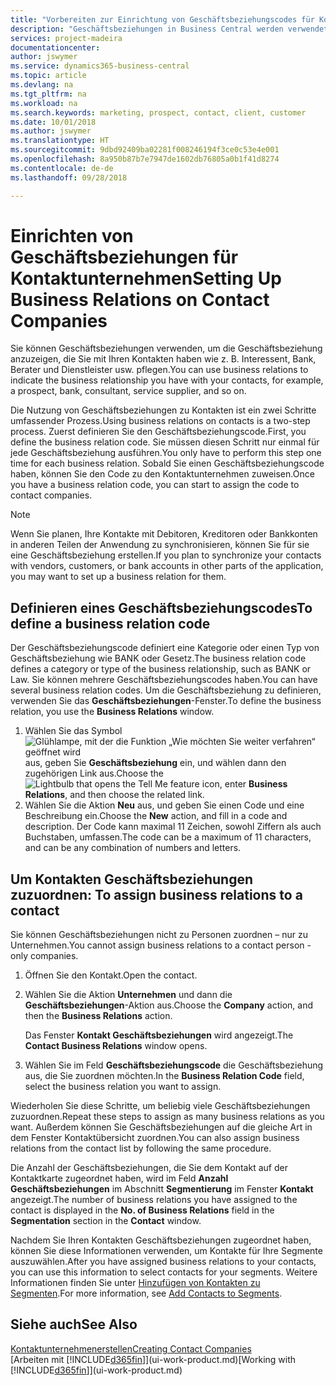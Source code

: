 ```yaml
---
title: "Vorbereiten zur Einrichtung von Geschäftsbeziehungscodes für Kontakte | Microsoft Docs"
description: "Geschäftsbeziehungen in Business Central werden verwendet, um das Marketing zu erleichtern und um die Geschäftsbeziehung anzuzeigen, die Sie mit Ihren Interessenten, Debitoren und Debitoren haben, wie z. B. Bank oder Dienstleister."
services: project-madeira
documentationcenter: 
author: jswymer
ms.service: dynamics365-business-central
ms.topic: article
ms.devlang: na
ms.tgt_pltfrm: na
ms.workload: na
ms.search.keywords: marketing, prospect, contact, client, customer
ms.date: 10/01/2018
ms.author: jswymer
ms.translationtype: HT
ms.sourcegitcommit: 9dbd92409ba02281f008246194f3ce0c53e4e001
ms.openlocfilehash: 8a950b87b7e7947de1602db76805a0b1f41d8274
ms.contentlocale: de-de
ms.lasthandoff: 09/28/2018

---
```

# <a name="setting-up-business-relations-on-contact-companies"></a><span data-ttu-id="7fcb3-103">Einrichten von Geschäftsbeziehungen für Kontaktunternehmen</span><span class="sxs-lookup"><span data-stu-id="7fcb3-103">Setting Up Business Relations on Contact Companies</span></span>
<span data-ttu-id="7fcb3-104">Sie können Geschäftsbeziehungen verwenden, um die Geschäftsbeziehung anzuzeigen, die Sie mit Ihren Kontakten haben wie z. B. Interessent, Bank, Berater und Dienstleister usw. pflegen.</span><span class="sxs-lookup"><span data-stu-id="7fcb3-104">You can use business relations to indicate the business relationship you have with your contacts, for example, a prospect, bank, consultant, service supplier, and so on.</span></span>

<span data-ttu-id="7fcb3-105">Die Nutzung von Geschäftsbeziehungen zu Kontakten ist ein zwei Schritte umfassender Prozess.</span><span class="sxs-lookup"><span data-stu-id="7fcb3-105">Using business relations on contacts is a two-step process.</span></span> <span data-ttu-id="7fcb3-106">Zuerst definieren Sie den Geschäftsbeziehungscode.</span><span class="sxs-lookup"><span data-stu-id="7fcb3-106">First, you define the business relation code.</span></span> <span data-ttu-id="7fcb3-107">Sie müssen diesen Schritt nur einmal für jede Geschäftsbeziehung ausführen.</span><span class="sxs-lookup"><span data-stu-id="7fcb3-107">You only have to perform this step one time for each business relation.</span></span> <span data-ttu-id="7fcb3-108">Sobald Sie einen Geschäftsbeziehungscode haben, können Sie den Code zu den Kontaktunternehmen zuweisen.</span><span class="sxs-lookup"><span data-stu-id="7fcb3-108">Once you have a business relation code, you can start to assign the code to contact companies.</span></span>

> [!NOTE]  
>   <span data-ttu-id="7fcb3-109">Wenn Sie planen, Ihre Kontakte mit Debitoren, Kreditoren oder Bankkonten in anderen Teilen der Anwendung zu synchronisieren, können Sie für sie eine Geschäftsbeziehung erstellen.</span><span class="sxs-lookup"><span data-stu-id="7fcb3-109">If you plan to synchronize your contacts with vendors, customers, or bank accounts in other parts of the application, you may want to set up a business relation for them.</span></span>

## <a name="to-define-a-business-relation-code"></a><span data-ttu-id="7fcb3-110">Definieren eines Geschäftsbeziehungscodes</span><span class="sxs-lookup"><span data-stu-id="7fcb3-110">To define a business relation code</span></span>
<span data-ttu-id="7fcb3-111">Der Geschäftsbeziehungscode definiert eine Kategorie oder einen Typ von Geschäftsbeziehung wie BANK oder Gesetz.</span><span class="sxs-lookup"><span data-stu-id="7fcb3-111">The business relation code defines a category or type of the business relationship, such as BANK or Law.</span></span> <span data-ttu-id="7fcb3-112">Sie können mehrere Geschäftsbeziehungscodes haben.</span><span class="sxs-lookup"><span data-stu-id="7fcb3-112">You can have several business relation codes.</span></span> <span data-ttu-id="7fcb3-113">Um die Geschäftsbeziehung zu definieren, verwenden Sie das **Geschäftsbeziehungen**-Fenster.</span><span class="sxs-lookup"><span data-stu-id="7fcb3-113">To define the business relation, you use the **Business Relations** window.</span></span>

1. <span data-ttu-id="7fcb3-114">Wählen Sie das Symbol ![Glühlampe, mit der die Funktion „Wie möchten Sie weiter verfahren“ geöffnet wird](media/ui-search/search_small.png "Wie möchten Sie weiter verfahren?") aus, geben Sie **Geschäftsbeziehung** ein, und wählen dann den zugehörigen Link aus.</span><span class="sxs-lookup"><span data-stu-id="7fcb3-114">Choose the ![Lightbulb that opens the Tell Me feature](media/ui-search/search_small.png "Tell me what you want to do") icon, enter **Business Relations**, and then choose the related link.</span></span>
2. <span data-ttu-id="7fcb3-115">Wählen Sie die Aktion **Neu** aus, und geben Sie einen Code und eine Beschreibung ein.</span><span class="sxs-lookup"><span data-stu-id="7fcb3-115">Choose the **New** action, and fill in a code and description.</span></span> <span data-ttu-id="7fcb3-116">Der Code kann maximal 11 Zeichen, sowohl Ziffern als auch Buchstaben, umfassen.</span><span class="sxs-lookup"><span data-stu-id="7fcb3-116">The code can be a maximum of 11 characters, and can be any combination of numbers and letters.</span></span>

## <span data-ttu-id="7fcb3-117"><a name="AssignBusRelContact">Um Kontakten Geschäftsbeziehungen zuzuordnen:</a></span><span class="sxs-lookup"><span data-stu-id="7fcb3-117"><a name="AssignBusRelContact"></a> To assign business relations to a contact</span></span>
<span data-ttu-id="7fcb3-118">Sie können Geschäftsbeziehungen nicht zu Personen zuordnen – nur zu Unternehmen.</span><span class="sxs-lookup"><span data-stu-id="7fcb3-118">You cannot assign business relations to a contact person - only companies.</span></span>

1. <span data-ttu-id="7fcb3-119">Öffnen Sie den Kontakt.</span><span class="sxs-lookup"><span data-stu-id="7fcb3-119">Open the contact.</span></span>
2. <span data-ttu-id="7fcb3-120">Wählen Sie die Aktion **Unternehmen** und dann die **Geschäftsbeziehungen**-Aktion aus.</span><span class="sxs-lookup"><span data-stu-id="7fcb3-120">Choose the **Company** action, and then the **Business Relations** action.</span></span>

    <span data-ttu-id="7fcb3-121">Das Fenster **Kontakt Geschäftsbeziehungen** wird angezeigt.</span><span class="sxs-lookup"><span data-stu-id="7fcb3-121">The **Contact Business Relations** window opens.</span></span>
3. <span data-ttu-id="7fcb3-122">Wählen Sie im Feld **Geschäftsbeziehungscode** die Geschäftsbeziehung aus, die Sie zuordnen möchten.</span><span class="sxs-lookup"><span data-stu-id="7fcb3-122">In the **Business Relation Code** field, select the business relation you want to assign.</span></span>

<span data-ttu-id="7fcb3-123">Wiederholen Sie diese Schritte, um beliebig viele Geschäftsbeziehungen zuzuordnen.</span><span class="sxs-lookup"><span data-stu-id="7fcb3-123">Repeat these steps to assign as many business relations as you want.</span></span> <span data-ttu-id="7fcb3-124">Außerdem können Sie Geschäftsbeziehungen auf die gleiche Art in dem Fenster Kontaktübersicht zuordnen.</span><span class="sxs-lookup"><span data-stu-id="7fcb3-124">You can also assign business relations from the contact list by following the same procedure.</span></span>

<span data-ttu-id="7fcb3-125">Die Anzahl der Geschäftsbeziehungen, die Sie dem Kontakt auf der Kontaktkarte zugeordnet haben, wird im Feld **Anzahl Geschäftsbeziehungen** im Abschnitt **Segmentierung** im Fenster **Kontakt** angezeigt.</span><span class="sxs-lookup"><span data-stu-id="7fcb3-125">The number of business relations you have assigned to the contact is displayed in the **No. of Business Relations** field in the **Segmentation** section in the **Contact** window.</span></span>

<span data-ttu-id="7fcb3-126">Nachdem Sie Ihren Kontakten Geschäftsbeziehungen zugeordnet haben, können Sie diese Informationen verwenden, um Kontakte für Ihre Segmente auszuwählen.</span><span class="sxs-lookup"><span data-stu-id="7fcb3-126">After you have assigned business relations to your contacts, you can use this information to select contacts for your segments.</span></span> <span data-ttu-id="7fcb3-127">Weitere Informationen finden Sie unter [Hinzufügen von Kontakten zu Segmenten](marketing-add-contact-segment.md).</span><span class="sxs-lookup"><span data-stu-id="7fcb3-127">For more information, see [Add Contacts to Segments](marketing-add-contact-segment.md).</span></span>

## <a name="see-also"></a><span data-ttu-id="7fcb3-128">Siehe auch</span><span class="sxs-lookup"><span data-stu-id="7fcb3-128">See Also</span></span>
[<span data-ttu-id="7fcb3-129">Kontaktunternehmenerstellen</span><span class="sxs-lookup"><span data-stu-id="7fcb3-129">Creating Contact Companies</span></span>](marketing-create-contact-companies.md)  
<span data-ttu-id="7fcb3-130">[Arbeiten mit [!INCLUDE[d365fin](includes/d365fin_md.md)]](ui-work-product.md)</span><span class="sxs-lookup"><span data-stu-id="7fcb3-130">[Working with [!INCLUDE[d365fin](includes/d365fin_md.md)]](ui-work-product.md)</span></span>

